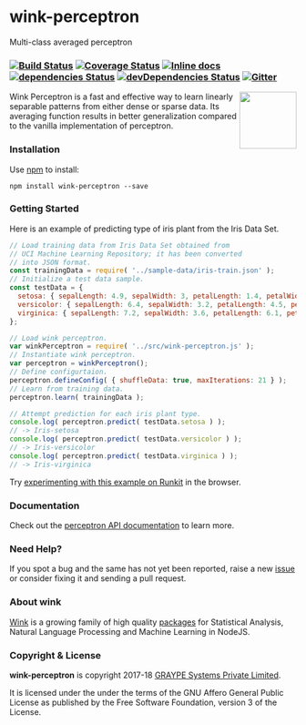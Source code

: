# wink-perceptron

Multi-class averaged perceptron

### [![Build Status](https://api.travis-ci.org/winkjs/wink-perceptron.svg?branch=master)](https://travis-ci.org/winkjs/wink-perceptron) [![Coverage Status](https://coveralls.io/repos/github/winkjs/wink-perceptron/badge.svg?branch=master)](https://coveralls.io/github/winkjs/wink-perceptron?branch=master) [![Inline docs](http://inch-ci.org/github/winkjs/wink-perceptron.svg?branch=master)](http://inch-ci.org/github/winkjs/wink-perceptron) [![dependencies Status](https://david-dm.org/winkjs/wink-perceptron/status.svg)](https://david-dm.org/winkjs/wink-perceptron) [![devDependencies Status](https://david-dm.org/winkjs/wink-perceptron/dev-status.svg)](https://david-dm.org/winkjs/wink-perceptron?type=dev) [![Gitter](https://img.shields.io/gitter/room/nwjs/nw.js.svg)](https://gitter.im/winkjs/Lobby)

[<img align="right" src="https://decisively.github.io/wink-logos/logo-title.png" width="100px" >](http://winkjs.org/)

Wink Perceptron is a fast and effective way to learn linearly separable patterns from either dense or sparse data. Its averaging function results in better generalization compared to the vanilla implementation of perceptron.

### Installation

Use [npm](https://www.npmjs.com/package/wink-perceptron) to install:

    npm install wink-perceptron --save

### Getting Started
Here is an example of predicting type of iris plant from the Iris Data Set.

```javascript
// Load training data from Iris Data Set obtained from
// UCI Machine Learning Repository; it has been converted
// into JSON format.
const trainingData = require( '../sample-data/iris-train.json' );
// Initialize a test data sample.
const testData = {
  setosa: { sepalLength: 4.9, sepalWidth: 3, petalLength: 1.4, petalWidth: 0.2 },
  versicolor: { sepalLength: 6.4, sepalWidth: 3.2, petalLength: 4.5, petalWidth: 1.5 },
  virginica: { sepalLength: 7.2, sepalWidth: 3.6, petalLength: 6.1, petalWidth: 2.5 }
};

// Load wink perceptron.
var winkPerceptron = require( '../src/wink-perceptron.js' );
// Instantiate wink perceptron.
var perceptron = winkPerceptron();
// Define configurtaion.
perceptron.defineConfig( { shuffleData: true, maxIterations: 21 } );
// Learn from training data.
perceptron.learn( trainingData );

// Attempt prediction for each iris plant type.
console.log( perceptron.predict( testData.setosa ) );
// -> Iris-setosa
console.log( perceptron.predict( testData.versicolor ) );
// -> Iris-versicolor
console.log( perceptron.predict( testData.virginica ) );
// -> Iris-virginica
```
Try [experimenting with this example on Runkit](https://npm.runkit.com/wink-perceptron) in the browser.

### Documentation
Check out the [perceptron API documentation](http://winkjs.org/wink-perceptron/) to learn more.

### Need Help?

If you spot a bug and the same has not yet been reported, raise a new [issue](https://github.com/winkjs/wink-perceptron/issues) or consider fixing it and sending a pull request.

### About wink
[Wink](http://winkjs.org/) is a growing family of high quality [packages](http://winkjs.org/packages.html) for Statistical Analysis, Natural Language Processing and Machine Learning in NodeJS.

### Copyright & License

**wink-perceptron** is copyright 2017-18 [GRAYPE Systems Private Limited](http://graype.in/).

It is licensed under the under the terms of the GNU Affero General Public License as published by the Free Software Foundation, version 3 of the License.
